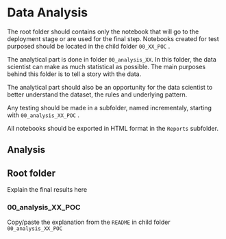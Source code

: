 # Data Analysis

The root folder should contains only the notebook that will go to the deployment stage or are used for the final step. Notebooks created for test purposed should be located in the child folder `00_XX_POC` . 

The analytical part is done in folder `00_analysis_XX`. In this folder, the data scientist can make as much statistical as possible. The main purposes behind this folder is to tell a story with the data. 



The analytical part should also be an opportunity for the data scientist to better understand the dataset, the rules and underlying pattern. 



Any testing should be made in a subfolder, named incrementaly, starting with `00_analysis_XX_POC` . 



All notebooks should be exported in HTML format in the `Reports` subfolder. 



## Analysis

## Root folder

Explain the final results here

### 00_analysis_XX_POC

Copy/paste the explanation from the `README` in child folder `00_analysis_XX_POC` 